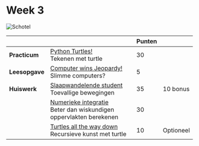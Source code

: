 # Week 3

![Schotel](/images/saucer.png)

|                |                                                                                                           | Punten |           |
|----------------|-----------------------------------------------------------------------------------------------------------|--------|-----------|
| **Practicum**  | [Python Turtles!](/problems/python_turtles/index)<br>Tekenen met turtle                                      | 30     |           |
| **Leesopgave** | [Computer wins Jeopardy!](/readings/computer_wins_jeopardy)<br>Slimme computers?                       | 5      |           |
| **Huiswerk**   | [Slaapwandelende student](/problems/slaapwandelende_student/index)<br>Toevallige bewegingen                  | 35     | 10 bonus  |
|                | [Numerieke integratie](/problems/numerieke_integratie/index)<br>Beter dan wiskundigen oppervlakten berekenen | 30     |           |
|                | [Turtles all the way down](/problems/turtles_tot_het_einde/index)<br>Recursieve kunst met turtle             | 10     | Optioneel |

